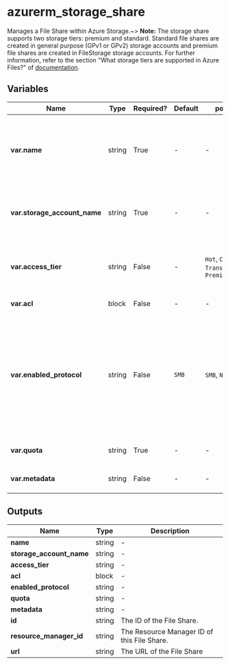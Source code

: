 # azurerm_storage_share

Manages a File Share within Azure Storage.~> **Note:** The storage share supports two storage tiers: premium and standard. Standard file shares are created in general purpose (GPv1 or GPv2) storage accounts and premium file shares are created in FileStorage storage accounts. For further information, refer to the section "What storage tiers are supported in Azure Files?" of [documentation](https://docs.microsoft.com/azure/storage/files/storage-files-faq#general).

## Variables

| Name | Type | Required? | Default  | possible values | Description |
| ---- | ---- | --------- | -------- | ----------- | ----------- |
| **var.name** | string | True | -  |  -  | The name of the share. Must be unique within the storage account where the share is located. Changing this forces a new resource to be created. | 
| **var.storage_account_name** | string | True | -  |  -  | Specifies the storage account in which to create the share. Changing this forces a new resource to be created. | 
| **var.access_tier** | string | False | -  |  `Hot`, `Cool`, `TransactionOptimized`, `Premium`  | The access tier of the File Share. Possible values are `Hot`, `Cool` and `TransactionOptimized`, `Premium`. | 
| **var.acl** | block | False | -  |  -  | One or more `acl` blocks. | 
| **var.enabled_protocol** | string | False | `SMB`  |  `SMB`, `NFS`  | The protocol used for the share. Possible values are `SMB` and `NFS`. The `SMB` indicates the share can be accessed by SMBv3.0, SMBv2.1 and REST. The `NFS` indicates the share can be accessed by NFSv4.1. Defaults to `SMB`. Changing this forces a new resource to be created. | 
| **var.quota** | string | True | -  |  -  | The maximum size of the share, in gigabytes. | 
| **var.metadata** | string | False | -  |  -  | A mapping of MetaData for this File Share. | 



## Outputs

| Name | Type | Description |
| ---- | ---- | --------- | 
| **name** | string  | - | 
| **storage_account_name** | string  | - | 
| **access_tier** | string  | - | 
| **acl** | block  | - | 
| **enabled_protocol** | string  | - | 
| **quota** | string  | - | 
| **metadata** | string  | - | 
| **id** | string  | The ID of the File Share. | 
| **resource_manager_id** | string  | The Resource Manager ID of this File Share. | 
| **url** | string  | The URL of the File Share | 